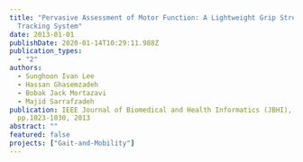 ```yaml
---
title: "Pervasive Assessment of Motor Function: A Lightweight Grip Strength
  Tracking System"
date: 2013-01-01
publishDate: 2020-01-14T10:29:11.988Z
publication_types:
  - "2"
authors:
  - Sunghoon Ivan Lee
  - Hassan Ghasemzadeh
  - Bobak Jack Mortazavi
  - Majid Sarrafzadeh
publication: IEEE Journal of Biomedical and Health Informatics (JBHI), 17(6),
  pp.1023-1030, 2013
abstract: ""
featured: false
projects: ["Gait-and-Mobility"]
---
```


